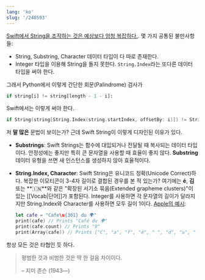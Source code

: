 ```yaml
---
lang: 'ko'
slug: '/240593'
---
```


[Swift에서 String을 조작하는 것은 예상보다 엄청 복잡하다.](https://www.quora.com/Why-is-string-manipulation-so-difficult-in-Swift). 몇 가지 공통된 불만사항들:

- String, Substring, Character 데이터 타입이 다 따로 존재한다.
- Integer 타입을 이용해 String을 돌지 못한다. `String.Index`라는 또다른 데이터 타입을 써야 한다.

그래서 Python에서 이렇게 간단한 회문(Palindrome) 검사가

```python
if string[i] != string[length - 1 - i]:
```

Swift에서는 이렇게 써야 한다.

```swift
if String(string[String.Index(string.startIndex, offsetBy: i)]) != String(string[String.Index(string.endIndex, offsetBy: -i)]) // 대체 왜!
```

저 **말 많은** 문법이 보이는가?
근데 Swift String이 이렇게 디자인된 이유가 있다.

- **Substrings**: Swift Strings는 함수에 대입되거나 전달될 때 복사되는 데이터 타입이다. 안정성에는 좋지만 특히 큰 문자열을 사용할 때 효율이 좋지 않다. **Substring** 데이터 유형을 쓰면 새 인스턴스를 생성하지 않아 효율적이다.
- **String.Index, Character**: Swift String은 유니코드 정확(Unicode Correct)하다. 복잡한 이모티콘이 3-4자 길이로 결합된 경우를 본 적 있는가? 여기에는 **é**, **김** 또는 **🇮🇳**와 같은 "확장된 서기소 묶음(Extended grapheme clusters)"이 있는 [[Vocab|단어]]가 포함된다. Integer를 사용하면 각 문자열의 길이가 달라지지만 String.Index와 Character를 사용하면 모두 길이 1이다. [Apple의 예시](https://developer.apple.com/documentation/swift/string):

  ```swift
  let cafe = "Cafe\u{301} du 🌍"
  print(cafe) // Prints "Café du 🌍"
  print(cafe.count) // Prints "9"
  print(Array(cafe)) // Prints ["C", "a", "f", "é", " ", "d", "u", " ", "🌍"]
  ```

항상 모든 것은 타협인 듯 하다.

> 평범한 것과 비범한 것은 딱 한 걸음 차이이다.
>
> – 지미 존슨 (1943—)
